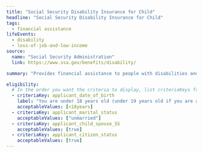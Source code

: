 ```yaml
---
title: "Social Security Disability Insurance for Child"
headline: "Social Security Disability Insurance for Child"
tags:
  - financial assistance
lifeEvents:
  - disability
  - loss-of-job-and-low-income
source:
  name: "Social Security Administration"
  link: https://www.ssa.gov/benefits/disability/

summary: "Provides financial assistance to people with disabilities and their family members."

eligibility:
  # In the order you want the criteria to display, list criteriaKeys from the csv here, each followed by a comma-separated list of which values indicate eligibility for that criteria. Wrap individual values in quotes if they have inner commas.
  - criteriaKey: applicant_date_of_birth
    label: "You are under 18 years old (under 19 years old if you are a full-time student in an elementary or secondary school)."
    acceptableValues: [<18years]
  - criteriaKey: applicant_marital_status
    acceptableValues: ["unmarried"]
  - criteriaKey: applicant_child_spouse_SS
    acceptableValues: [true]
  - criteriaKey: applicant_citizen_status
    acceptableValues: [true]
---
```

